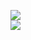 [![](https://img.shields.io/badge/Made%20With-Github%20Spray-lightgrey.svg?style=for-the-badge&logo=github)](https://github.com/Annihil/github-spray#691)  
[![](https://i.imgur.com/2DrTn0Z.gif)](https://github.com/Annihil/github-spray)